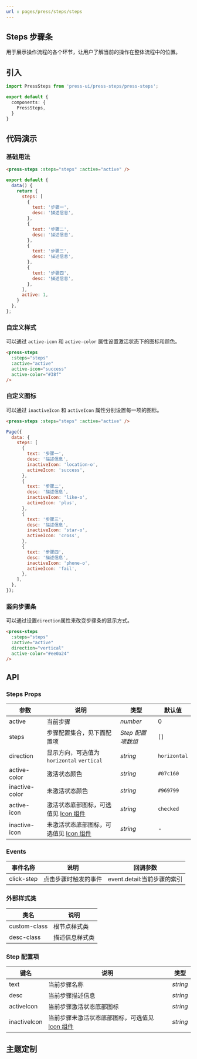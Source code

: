 ```yaml
---
url : pages/press/steps/steps
---
```


## Steps 步骤条

用于展示操作流程的各个环节，让用户了解当前的操作在整体流程中的位置。


## 引入

```ts
import PressSteps from 'press-ui/press-steps/press-steps';

export default {
  components: {
    PressSteps,
  }
}
```

## 代码演示

### 基础用法

```html
<press-steps :steps="steps" :active="active" />
```

```javascript
export default {
  data() {
    return {
      steps: [
        {
          text: '步骤一',
          desc: '描述信息',
        },
        {
          text: '步骤二',
          desc: '描述信息',
        },
        {
          text: '步骤三',
          desc: '描述信息',
        },
        {
          text: '步骤四',
          desc: '描述信息',
        },
      ],
      active: 1,
    }
  },
};
```

### 自定义样式

可以通过 `active-icon` 和 `active-color` 属性设置激活状态下的图标和颜色。

```html
<press-steps
  :steps="steps"
  :active="active"
  active-icon="success"
  active-color="#38f"
/>
```

### 自定义图标

可以通过 `inactiveIcon` 和 `activeIcon` 属性分别设置每一项的图标。

```html
<press-steps :steps="steps" :active="active" />
```

```javascript
Page({
  data: {
    steps: [
      {
        text: '步骤一',
        desc: '描述信息',
        inactiveIcon: 'location-o',
        activeIcon: 'success',
      },
      {
        text: '步骤二',
        desc: '描述信息',
        inactiveIcon: 'like-o',
        activeIcon: 'plus',
      },
      {
        text: '步骤三',
        desc: '描述信息',
        inactiveIcon: 'star-o',
        activeIcon: 'cross',
      },
      {
        text: '步骤四',
        desc: '描述信息',
        inactiveIcon: 'phone-o',
        activeIcon: 'fail',
      },
    ],
  },
});
```

### 竖向步骤条

可以通过设置`direction`属性来改变步骤条的显示方式。

```html
<press-steps
  :steps="steps"
  :active="active"
  direction="vertical"
  active-color="#ee0a24"
/>
```

## API

### Steps Props

| 参数           | 说明                                             | 类型              | 默认值       |
| -------------- | ------------------------------------------------ | ----------------- | ------------ |
| active         | 当前步骤                                         | _number_          | 0            |
| steps          | 步骤配置集合，见下面配置项                       | _Step 配置项数组_ | `[]`         |
| direction      | 显示方向，可选值为 `horizontal` `vertical`       | _string_          | `horizontal` |
| active-color   | 激活状态颜色                                     | _string_          | `#07c160`    |
| inactive-color | 未激活状态颜色                                   | _string_          | `#969799`    |
| active-icon    | 激活状态底部图标，可选值见 [Icon 组件](#/icon)   | _string_          | `checked`    |
| inactive-icon  | 未激活状态底部图标，可选值见 [Icon 组件](#/icon) | _string_          | -            |

### Events

| 事件名称   | 说明                 | 回调参数                    |
| ---------- | -------------------- | --------------------------- |
| click-step | 点击步骤时触发的事件 | event.detail:当前步骤的索引 |

### 外部样式类

| 类名         | 说明           |
| ------------ | -------------- |
| custom-class | 根节点样式类   |
| desc-class   | 描述信息样式类 |

### Step 配置项

| 键名         | 说明                                                     | 类型     |
| ------------ | -------------------------------------------------------- | -------- |
| text         | 当前步骤名称                                             | _string_ |
| desc         | 当前步骤描述信息                                         | _string_ |
| activeIcon   | 当前步骤激活状态底部图标                                 | _string_ |
| inactiveIcon | 当前步骤未激活状态底部图标，可选值见 [Icon 组件](#/icon) | _string_ |

## 主题定制

<theme-config />